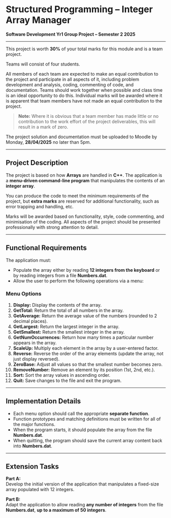 # Structured Programming – Integer Array Manager

**Software Development Yr1 Group Project – Semester 2 2025**

---

This project is worth **30%** of your total marks for this module and is a team project.

Teams will consist of four students.

All members of each team are expected to make an equal contribution to the project and participate in all aspects of it, including problem development and analysis, coding, commenting of code, and documentation. Teams should work together when possible and class time is an ideal opportunity to do this. Individual marks will be awarded where it is apparent that team members have not made an equal contribution to the project.

> **Note:** Where it is obvious that a team member has made little or no contribution to the work effort of the project deliverables, this will result in a mark of zero.

The project solution and documentation must be uploaded to Moodle by Monday, **28/04/2025** no later than 5pm.

---

## Project Description

The project is based on how **Arrays** are handled in **C++**.
The application is a **menu-driven command-line program** that manipulates the contents of an **integer array**.

You can produce the code to meet the minimum requirements of the project, but **extra marks** are reserved for additional functionality, such as error trapping and handling, etc.

Marks will be awarded based on functionality, style, code commenting, and minimisation of the coding.
All aspects of the project should be presented professionally with strong attention to detail.

---

## Functional Requirements

The application must:

- Populate the array either by reading **12 integers from the keyboard** or by reading integers from a file **Numbers.dat**.
- Allow the user to perform the following operations via a menu:

### Menu Options

1. **Display:** Display the contents of the array.
2. **GetTotal:** Return the total of all numbers in the array.
3. **GetAverage:** Return the average value of the numbers (rounded to 2 decimal places).
4. **GetLargest:** Return the largest integer in the array.
5. **GetSmallest:** Return the smallest integer in the array.
6. **GetNumOccurrences:** Return how many times a particular number appears in the array.
7. **ScaleUp:** Multiply each element in the array by a user-entered factor.
8. **Reverse:** Reverse the order of the array elements (update the array, not just display reversed).
9. **ZeroBase:** Adjust all values so that the smallest number becomes zero.
10. **RemoveNumber:** Remove an element by its position (1st, 2nd, etc.).
11. **Sort:** Sort the array values in ascending order.
12. **Quit:** Save changes to the file and exit the program.

---

## Implementation Details

- Each menu option should call the appropriate **separate function**.
- Function prototypes and matching definitions must be written for all of the major functions.
- When the program starts, it should populate the array from the file **Numbers.dat**.
- When quitting, the program should save the current array content back into **Numbers.dat**.

---

## Extension Tasks

**Part A:**  
Develop the initial version of the application that manipulates a fixed-size array populated with 12 integers.

**Part B:**  
Adapt the application to allow reading **any number of integers** from the file **Numbers.dat**, **up to a maximum of 50 integers**.

